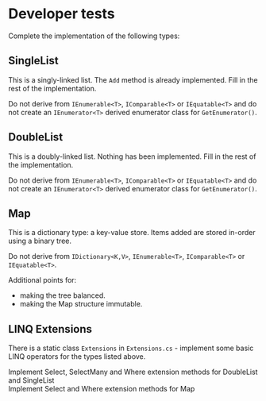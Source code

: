 ﻿# Developer tests

Complete the implementation of the following types:

## SingleList

This is a singly-linked list. The `Add` method is already implemented. Fill in the rest of the implementation.

Do not derive from `IEnumerable<T>`, `IComparable<T>` or `IEquatable<T>` and do not create an `IEnumerator<T>` derived enumerator class for `GetEnumerator()`.

## DoubleList

This is a doubly-linked list. Nothing has been implemented. Fill in the rest of the implementation.

Do not derive from `IEnumerable<T>`, `IComparable<T>` or `IEquatable<T>` and do not create an `IEnumerator<T>` derived enumerator class for `GetEnumerator()`.

## Map

This is a dictionary type: a key-value store. Items added are stored in-order using a binary tree.

Do not derive from `IDictionary<K,V>`, `IEnumerable<T>`, `IComparable<T>` or `IEquatable<T>`.

Additional points for:
* making the tree balanced.
* making the Map structure immutable.


## LINQ Extensions

There is a static class `Extensions` in `Extensions.cs` - implement some basic LINQ operators for the types listed above.

Implement Select, SelectMany and Where extension methods for DoubleList and SingleList  
Implement Select and Where extension methods for Map
